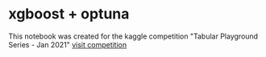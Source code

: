 # xgboost + optuna
This notebook was created for the kaggle competition "Tabular Playground Series - Jan 2021"
[visit competition](https://www.kaggle.com/c/tabular-playground-series-jan-2021)